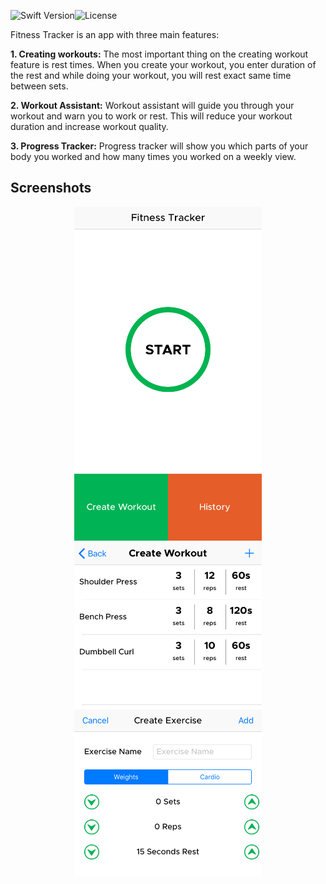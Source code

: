![Swift Version](https://img.shields.io/badge/Swift-4.1-F16D39.svg?style=flat)![License](https://img.shields.io/dub/l/vibe-d.svg)

Fitness Tracker is an app with three main features:

**1. Creating workouts:**
The most important thing on the creating workout feature is rest times. When you create your workout, you enter duration of the rest and while doing your workout, you will rest exact same time between sets.

**2. Workout Assistant:**
Workout assistant will guide you through your workout and warn you to work or rest. This will reduce your workout duration and increase workout quality.

**3. Progress Tracker:**
Progress tracker will show you which parts of your body you worked and how many times you worked on a weekly view.


## Screenshots

<p align="center">
  <img src="/screenshots/ss1.png?raw=true" width="300"/>
  <img src="/screenshots/ss2v2.png?raw=true" width="300"/>
</p>
